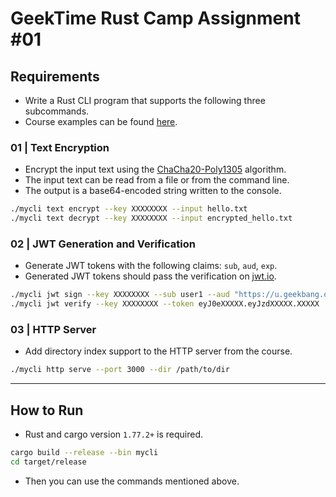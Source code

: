# GeekTime Rust Camp Assignment #01

## Requirements

- Write a Rust CLI program that supports the following three subcommands.
- Course examples can be found [here](https://github.com/tyr-rust-bootcamp/01-rcli).

### 01 | Text Encryption

- Encrypt the input text using the [ChaCha20-Poly1305](https://en.wikipedia.org/wiki/ChaCha20-Poly1305) algorithm.
- The input text can be read from a file or from the command line.
- The output is a base64-encoded string written to the console.

```bash
./mycli text encrypt --key XXXXXXXX --input hello.txt
./mycli text decrypt --key XXXXXXXX --input encrypted_hello.txt
```

### 02 | JWT Generation and Verification

- Generate JWT tokens with the following claims: `sub`, `aud`, `exp`.
- Generated JWT tokens should pass the verification on [jwt.io](https://jwt.io/).

```bash
./mycli jwt sign --key XXXXXXXX --sub user1 --aud "https://u.geekbang.org" --exp 2524626000
./mycli jwt verify --key XXXXXXXX --token eyJ0eXXXXX.eyJzdXXXXX.XXXXX
```

### 03 | HTTP Server

- Add directory index support to the HTTP server from the course.

```bash
./mycli http serve --port 3000 --dir /path/to/dir
```

---

## How to Run

- Rust and cargo version `1.77.2+` is required.

```bash
cargo build --release --bin mycli
cd target/release
```

- Then you can use the commands mentioned above.
